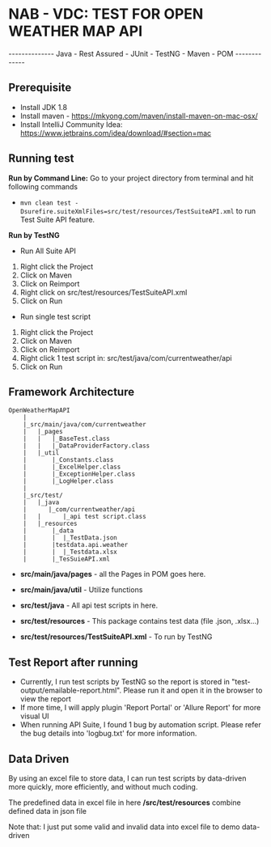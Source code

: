 NAB - VDC: TEST FOR OPEN WEATHER MAP API
==============
-------------- Java - Rest Assured - JUnit - TestNG - Maven - POM -------------

Prerequisite
--------------
- Install JDK 1.8
- Install maven - https://mkyong.com/maven/install-maven-on-mac-osx/
- Install IntelliJ Community Idea: https://www.jetbrains.com/idea/download/#section=mac


Running test
--------------

**Run by Command Line:**
Go to your project directory from terminal and hit following commands
* `mvn clean test -Dsurefire.suiteXmlFiles=src/test/resources/TestSuiteAPI.xml` to run Test Suite API feature.

**Run by TestNG**
+ Run All Suite API 
1. Right click the Project
2. Click on Maven
3. Click on Reimport
4. Right click on src/test/resources/TestSuiteAPI.xml
5. Click on Run 

+ Run single test script 
1. Right click the Project
2. Click on Maven
3. Click on Reimport
4. Right click 1 test script in: src/test/java/com/currentweather/api
5. Click on Run 

Framework Architecture
--------------
	OpenWeatherMapAPI
		|
		|_src/main/java/com/currentweather
		|	|_pages
		|	|   |_BaseTest.class
		|	|   |_DataProviderFactory.class	
		|	|_util
		|       |_Constants.class
		|       |_ExcelHelper.class
		|       |_ExceptionHelper.class
		|       |_LogHelper.class		
		|       
		|_src/test/
		|   |_java
		|      |_com/currentweather/api
    	|	|      |_api test script.class
		|	|_resources
    	|		|_data
    	|		|  |_TestData.json  
    	|		|testdata.api.weather
    	|		|  |_Testdata.xlsx
    	|       |_TesSuieAPI.xml

* **src/main/java/pages** - all the Pages in POM goes here.

* **src/main/java/util** - Utilize functions

* **src/test/java** - All api test scripts in here.

* **src/test/resources** - This package contains test data (file .json, .xlsx...)

* **src/test/resources/TestSuiteAPI.xml** - To run by TestNG

Test Report after running
--------------

+ Currently, I run test scripts by TestNG so the report is stored in "test-output/emailable-report.html". Please run it and open it in the browser to view the report  
+ If more time, I will apply plugin 'Report Portal' or 'Allure Report' for more visual UI
+ When running API Suite, I found 1 bug by automation script. Please refer the bug details into 'logbug.txt' for more information.

Data Driven 
-----------------
By using an excel file to store data, I can run test scripts by data-driven more quickly, more efficiently, and without much coding.

The predefined data in excel file in here **/src/test/resources** combine defined data in json file

Note that: I just put some valid and invalid data into excel file to demo data-driven 




